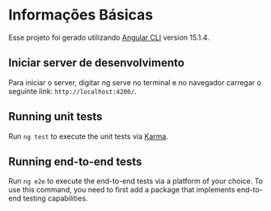 # Informações Básicas
Esse projeto foi gerado utilizando [Angular CLI](https://github.com/angular/angular-cli) version 15.1.4.

## Iniciar server de desenvolvimento

Para iniciar o server, digitar ng serve no terminal e no navegador carregar o seguinte link: `http://localhost:4200/`.

## Running unit tests

Run `ng test` to execute the unit tests via [Karma](https://karma-runner.github.io).

## Running end-to-end tests

Run `ng e2e` to execute the end-to-end tests via a platform of your choice. To use this command, you need to first add a package that implements end-to-end testing capabilities.